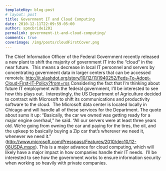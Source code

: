 ```yaml
---
templateKey: blog-post
# layout: post
title: Government IT and Cloud Computing
date: 2010-12-11T22:09:59-05:00
author: spmcbride1201
permalink: government-it-and-cloud-computing/
comments: true
coverimage: /img/posts/cloudFirstCover.png
---
```

The Chief Information Officer of the Federal Government recently released a new plant to shift the majority of government IT into the “cloud” in the near future.  This means a decrease in local IT personnel and servers by concentrating government data in larger centers that can be accessed remotely.
<a href="http://it.slashdot.org/story/10/12/11/1940252/Feds-To-Adopt-Cloud-First-IT-Policy?from=rss">http://it.slashdot.org/story/10/12/11/1940252/Feds-To-Adopt-Cloud-First-IT-Policy?from=rss</a>
Considering the fact that I’m thinking about future IT employment with the federal government, I’ll be interested to see how this plays out.  Interestingly, the US Department of Agriculture decided to contract with Microsoft to shift its communications and productivity software to the cloud.  The Microsoft data center is located locally in Chicago and will handle all of these services for the Department.
The quote about sums it up: “Basically, the car we owned was getting ready for a major engine overhaul,” he said. “All our servers were at least three years old. We’re going from owning the car and paying for the tires, the oil, and the upkeep to basically buying a Zip car that’s wherever we need it, whenever we need it.” (<a href="http://www.microsoft.com/Presspass/Features/2010/dec10/12-08USDA.mspx">http://www.microsoft.com/Presspass/Features/2010/dec10/12-08USDA.mspx</a>).
This is a major advance for cloud computing, which will likely have a major impact in how companies handle their IT needs.  I’ll be interested to see how the government works to ensure information security when working so heavily with private companies.
